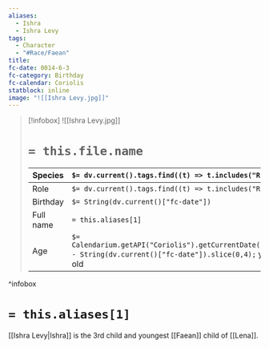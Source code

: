 ```yaml
---
aliases:
  - Ishra
  - Ishra Levy
tags:
  - Character
  - "#Race/Faean"
title: 
fc-date: 0014-6-3
fc-category: Birthday
fc-calendar: Coriolis
statblock: inline
image: "![[Ishra Levy.jpg]]"
---
```

> [!infobox]
> ![[Ishra Levy.jpg]]
> # `= this.file.name`
> | Species | `$= dv.current().tags.find((t) => t.includes("Race"))` |
> | ---- | ---- |
> | Role | `$= dv.current().tags.find((t) => t.includes("Role"))` |
> | Birthday | `$= String(dv.current()["fc-date"])` |
> | Full name | `= this.aliases[1]`|
> | Age | `$= Calendarium.getAPI("Coriolis").getCurrentDate().year - String(dv.current()["fc-date"]).slice(0,4);` years old|
^infobox
# `= this.aliases[1]`
[[Ishra Levy|Ishra]] is the 3rd child and youngest [[Faean]] child of [[Lena]]. 
